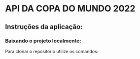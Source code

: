 # API DA COPA DO MUNDO 2022

## Instruções da aplicação:

### Baixando o projeto localmente:

Para clonar o repositório utilize os comandos:

``` git clone

